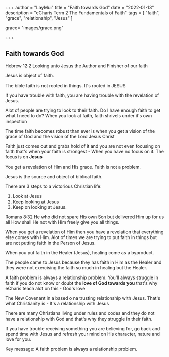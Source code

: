 +++
author = "LayMui"
title = "Faith towards God"
date = "2022-01-13"
description = "eCharis Term 2 The Fundamentals of Faith"
tags = [
    "faith", "grace", "relationship", "Jesus"
]

grace= "images/grace.png"

+++

## Faith towards God

Hebrew 12:2 Looking unto Jesus the Author and Finisher of our faith

Jesus is object of faith.

The bible faith is not rooted in things. 
It's rooted in JESUS

If you have trouble with faith, you are having trouble with the revelation of Jesus.

Alot of people are trying to look to their faith. Do I have enough faith to get what
I need to do? When you look at faith, faith shrivels under it's own inspection

The time faith becomes robust than ever is when you get a vision of the grace of God
and the vision of the Lord Jesus Christ

Faith just comes out and grabs hold of it and you are not even focusing on faith
that's when your faith is strongest - When you have no focus on it. The focus is on **Jesus**

You get a revelation of Him and His grace. Faith is not a problem.

Jesus is the source and object of biblical faith.

There are 3 steps to a victorious Christian life:

1. Look at Jesus
2. Keep looking at Jesus
3. Keep on looking at Jesus.

Romans 8:32 He who did not spare His own Son but delivered Him up for us all
How shall He not with Him freely give you all things.

When you get a revelation of Him then you have a revelation that everything else comes with Him.
Alot of times we are trying to put faith in things but are not putting faith in the Person of Jesus.

When you put faith in the Healer (Jesus), healing come as a byproduct.

The people came to Jesus because they has faith in Him as the Healer 
and they were not exercising the faith 
so much in healing but the Healer.

A faith problem is always a relationship problem. 
You'll always struggle in faith if you do not know or doubt the **love of God towards you**
that's why eCharis teach alot on this - God's love

The New Covenant in a based o na trusting relationship with Jesus.
That's what Christianity is - It's a relationship with Jesus

There are many Christians living under rules and codes and they do not have a relationship
with God and that's why they struggle in their faith.

If you have trouble receiving something you are believing for, go back and spend time
with Jesus and refresh your mind on His character, nature and love for you.

Key message: A faith problem is always a relationship problem.

